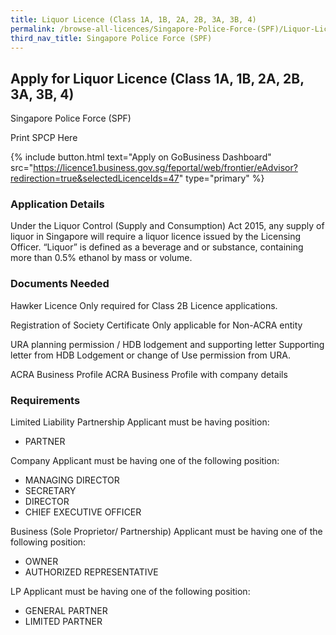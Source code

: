 ```yaml
---
title: Liquor Licence (Class 1A, 1B, 2A, 2B, 3A, 3B, 4)
permalink: /browse-all-licences/Singapore-Police-Force-(SPF)/Liquor-Licence--Class-1A--1B--2A--2B--3A--3B--4-
third_nav_title: Singapore Police Force (SPF)
---
```


## Apply for Liquor Licence (Class 1A, 1B, 2A, 2B, 3A, 3B, 4)

Singapore Police Force (SPF)

Print SPCP Here


{% include button.html text="Apply on GoBusiness Dashboard" src="https://licence1.business.gov.sg/feportal/web/frontier/eAdvisor?redirection=true&selectedLicenceIds=47" type="primary" %}

### Application Details

<p>Under the Liquor Control (Supply and Consumption) Act 2015, any supply of liquor in Singapore will require a liquor licence issued by the Licensing Officer. &ldquo;Liquor&rdquo; is defined as a beverage and or substance, containing more than 0.5% ethanol by mass or volume.</p>

### Documents Needed

Hawker Licence
Only required for Class 2B Licence applications.

Registration of Society Certificate
Only applicable for Non-ACRA entity

URA planning permission / HDB lodgement and supporting letter
Supporting letter from HDB Lodgement or change of Use permission from URA.

ACRA Business Profile
ACRA Business Profile with company details

### Requirements

Limited Liability Partnership
Applicant must be having position:
* PARTNER

Company
Applicant must be having one of the following position:
* MANAGING DIRECTOR
* SECRETARY
* DIRECTOR
* CHIEF EXECUTIVE OFFICER

Business (Sole Proprietor/
Partnership)
Applicant must be having one of the following position:
* OWNER
* AUTHORIZED REPRESENTATIVE

LP
Applicant must be having one of the following position:
* GENERAL PARTNER
* LIMITED PARTNER


